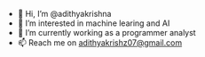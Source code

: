 - 👋 Hi, I’m @adithyakrishna
- 👀 I’m interested in machine learing and AI
- 🌱 I’m currently working as a programmer analyst
- 📫 Reach me on adithyakrishz07@gmail.com

<!---
adithyakrishna07/adithyakrishna07 is a ✨ special ✨ repository because its `README.md` (this file) appears on your GitHub profile.
You can click the Preview link to take a look at your changes.
--->
